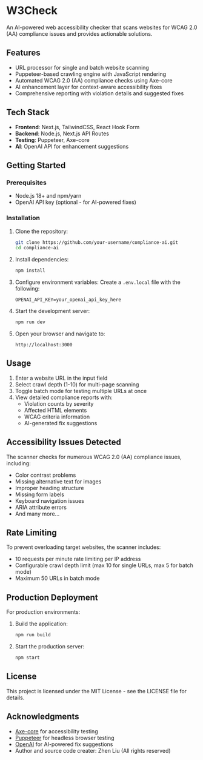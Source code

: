 # W3Check

An AI-powered web accessibility checker that scans websites for WCAG 2.0 (AA) compliance issues and provides actionable solutions.

## Features

- URL processor for single and batch website scanning
- Puppeteer-based crawling engine with JavaScript rendering
- Automated WCAG 2.0 (AA) compliance checks using Axe-core
- AI enhancement layer for context-aware accessibility fixes
- Comprehensive reporting with violation details and suggested fixes

## Tech Stack

- **Frontend**: Next.js, TailwindCSS, React Hook Form
- **Backend**: Node.js, Next.js API Routes
- **Testing**: Puppeteer, Axe-core
- **AI**: OpenAI API for enhancement suggestions

## Getting Started

### Prerequisites

- Node.js 18+ and npm/yarn
- OpenAI API key (optional - for AI-powered fixes)

### Installation

1. Clone the repository:
   ```bash
   git clone https://github.com/your-username/compliance-ai.git
   cd compliance-ai
   ```

2. Install dependencies:
   ```bash
   npm install
   ```

3. Configure environment variables:
   Create a `.env.local` file with the following:
   ```
   OPENAI_API_KEY=your_openai_api_key_here
   ```

4. Start the development server:
   ```bash
   npm run dev
   ```

5. Open your browser and navigate to:
   ```
   http://localhost:3000
   ```

## Usage

1. Enter a website URL in the input field
2. Select crawl depth (1-10) for multi-page scanning
3. Toggle batch mode for testing multiple URLs at once
4. View detailed compliance reports with:
   - Violation counts by severity
   - Affected HTML elements
   - WCAG criteria information
   - AI-generated fix suggestions

## Accessibility Issues Detected

The scanner checks for numerous WCAG 2.0 (AA) compliance issues, including:

- Color contrast problems
- Missing alternative text for images
- Improper heading structure
- Missing form labels
- Keyboard navigation issues
- ARIA attribute errors
- And many more...

## Rate Limiting

To prevent overloading target websites, the scanner includes:
- 10 requests per minute rate limiting per IP address
- Configurable crawl depth limit (max 10 for single URLs, max 5 for batch mode)
- Maximum 50 URLs in batch mode

## Production Deployment

For production environments:
1. Build the application:
   ```bash
   npm run build
   ```

2. Start the production server:
   ```bash
   npm start
   ```

## License

This project is licensed under the MIT License - see the LICENSE file for details.

## Acknowledgments

- [Axe-core](https://github.com/dequelabs/axe-core) for accessibility testing
- [Puppeteer](https://pptr.dev/) for headless browser testing
- [OpenAI](https://openai.com/) for AI-powered fix suggestions
- Author and source code creater: Zhen Liu (All rights reserved)
